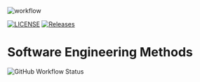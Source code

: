 ![workflow](https://github.com/PhonePyaePhyoee/sem/actions/workflows/main.yml/badge.svg)

[![LICENSE](https://img.shields.io/github/license/PhonePyaePhyoee/sem.svg?style=flat-square)](https://github.com/<github-username>/sem/blob/master/LICENSE)
[![Releases](https://img.shields.io/github/release/<PhonePyaePhyoee/sem/all.svg?style=flat-square)](https://github.com/<github-username>/sem/releases)


# Software Engineering Methods

![GitHub Workflow Status](https://img.shields.io/github/workflow/status/PhonePyaePhyoee/sem/Update%20README.md/develop?style=flat-square)


